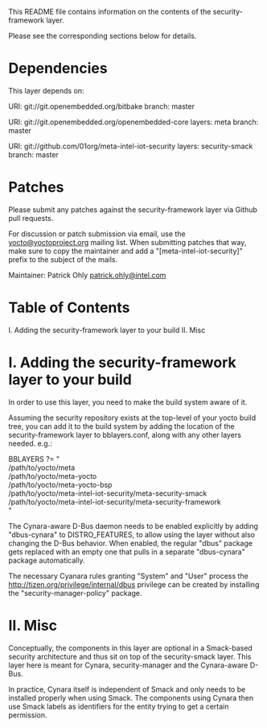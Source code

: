 This README file contains information on the contents of the
security-framework layer.

Please see the corresponding sections below for details.


Dependencies
============

This layer depends on:

  URI: git://git.openembedded.org/bitbake
  branch: master

  URI: git://git.openembedded.org/openembedded-core
  layers: meta
  branch: master

  URI: git://github.com/01org/meta-intel-iot-security
  layers: security-smack
  branch: master


Patches
=======

Please submit any patches against the security-framework layer via
Github pull requests.

For discussion or patch submission via email, use the
yocto@yoctoproject.org mailing list. When submitting patches that way,
make sure to copy the maintainer and add a "[meta-intel-iot-security]"
prefix to the subject of the mails.

Maintainer: Patrick Ohly <patrick.ohly@intel.com>


Table of Contents
=================

  I. Adding the security-framework layer to your build
 II. Misc


I. Adding the security-framework layer to your build
====================================================

In order to use this layer, you need to make the build system aware of
it.

Assuming the security repository exists at the top-level of your
yocto build tree, you can add it to the build system by adding the
location of the security-framework layer to bblayers.conf, along with any
other layers needed. e.g.:

  BBLAYERS ?= " \
    /path/to/yocto/meta \
    /path/to/yocto/meta-yocto \
    /path/to/yocto/meta-yocto-bsp \
    /path/to/yocto/meta-intel-iot-security/meta-security-smack \
    /path/to/yocto/meta-intel-iot-security/meta-security-framework \
    "

The Cynara-aware D-Bus daemon needs to be enabled explicitly by adding
"dbus-cynara" to DISTRO_FEATURES, to allow using the layer without
also changing the D-Bus behavior. When enabled, the regular "dbus"
package gets replaced with an empty one that pulls in a separate
"dbus-cynara" package automatically.

The necessary Cyanara rules granting "System" and "User" process the
http://tizen.org/privilege/internal/dbus privilege can be created
by installing the "security-manager-policy" package.


II. Misc
========

Conceptually, the components in this layer are optional in a
Smack-based security architecture and thus sit on top of the
security-smack layer. This layer here is meant for Cynara,
security-manager and the Cynara-aware D-Bus.

In practice, Cynara itself is independent of Smack and only needs to
be installed properly when using Smack. The components using Cynara
then use Smack labels as identifiers for the entity trying to get a
certain permission.
